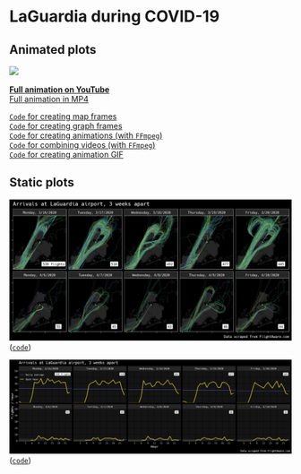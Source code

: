 # LaGuardia during COVID-19

## Animated plots

![](/plots/videos/LGA_Arrivals_30_sec_-_2020-03-16_vs._2020-04-06_72sec-76sec.gif)

**[Full animation on YouTube](https://www.youtube.com/embed/aRf9fQNoPa0)**  
[Full animation in MP4](/plots/videos/LGA_Arrivals_30_sec_-_2020-03-16_vs._2020-04-06.mp4)

[`Code` for creating map frames](/code/Mapping_LGA_flight_history.R)  
[`Code` for creating graph frames](/code/Graphing_LGA_flight_history.R)  
[`Code` for creating animations (with `FFmpeg`)](/code/Animating_LGA_flight_history.R)  
[`Code` for combining videos (with `FFmpeg`)](/code/Stacking_LGA_flight_history.R)  
[`Code` for creating animation GIF](/code/making_gif.R)

## Static plots

![](/plots/path_plot.png)
([`code`](/code/path_plots.R))

![](/plots/flights_per_hour.png)
([`code`](/code/graph_plots.R))
